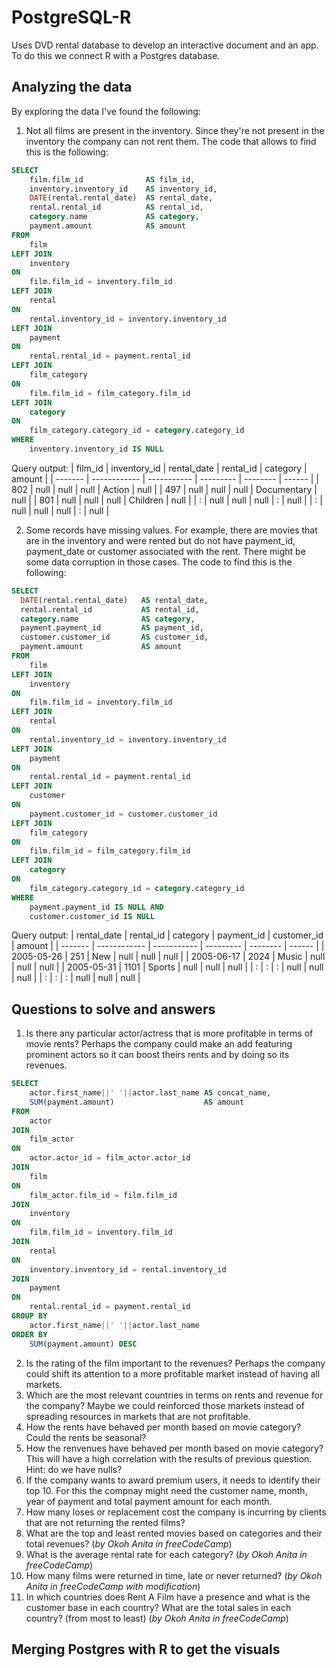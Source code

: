 # PostgreSQL-R
Uses DVD rental database to develop an interactive document and an app. To do this we connect R with a Postgres database.
## Analyzing the data
By exploring the data I've found the following:
1. Not all films are present in the inventory. Since they're not present in the inventory the company can not rent them. The code that allows to find this is the following:
```sql
SELECT
	film.film_id              AS film_id,
	inventory.inventory_id    AS inventory_id,
	DATE(rental.rental_date)  AS rental_date,
	rental.rental_id          AS rental_id,
	category.name             AS category,
	payment.amount            AS amount
FROM 
	film
LEFT JOIN
	inventory
ON
	film.film_id = inventory.film_id
LEFT JOIN
	rental
ON
	rental.inventory_id = inventory.inventory_id
LEFT JOIN
	payment
ON
	rental.rental_id = payment.rental_id
LEFT JOIN
	film_category
ON
	film.film_id = film_category.film_id
LEFT JOIN
	category
ON
	film_category.category_id = category.category_id
WHERE 
	inventory.inventory_id IS NULL
```
Query output:
| film_id | inventory_id | rental_date | rental_id | category | amount |
| ------- | ------------ | ----------- | --------- | -------- | ------ |
| 802 | null | null | null | Action | null |
| 497 | null | null | null | Documentary | null |
| 801 | null | null | null | Children | null |
| : | null | null | null | : | null |
| : | null | null | null | : | null |

2. Some records have missing values. For example, there are movies that are in the inventory and were rented but do not have payment_id, payment_date or customer associated with the rent. There might be some data corruption in those cases. The code to find this is the following:
```sql
SELECT 
  DATE(rental.rental_date)   AS rental_date,
  rental.rental_id           AS rental_id,
  category.name              AS category,
  payment.payment_id         AS payment_id,
  customer.customer_id       AS customer_id,
  payment.amount             AS amount
FROM 
	film
LEFT JOIN
	inventory
ON
	film.film_id = inventory.film_id
LEFT JOIN
	rental
ON
	rental.inventory_id = inventory.inventory_id
LEFT JOIN
	payment
ON
	rental.rental_id = payment.rental_id
LEFT JOIN
	customer
ON
	payment.customer_id = customer.customer_id
LEFT JOIN
	film_category
ON
	film.film_id = film_category.film_id
LEFT JOIN
	category
ON
	film_category.category_id = category.category_id
WHERE
	payment.payment_id IS NULL AND
	customer.customer_id IS NULL
```
Query output:
| rental_date | rental_id | category | payment_id | customer_id | amount |
| ------- | ------------ | ----------- | --------- | -------- | ------ |
| 2005-05-26 | 251 | New | null | null | null |
| 2005-06-17 | 2024 | Music | null | null | null |
| 2005-05-31 | 1101 | Sports | null | null | null |
| : | : | : | null | null | null |
| : | : | : | null | null | null |

## Questions to solve and answers
1. Is there any particular actor/actress that is more profitable in terms of movie rents? Perhaps the company could make an add featuring prominent actors so it can boost theirs rents and by doing so its revenues.
```sql
SELECT
	actor.first_name||' '||actor.last_name AS concat_name,
	SUM(payment.amount)                    AS amount
FROM
	actor
JOIN
	film_actor
ON
	actor.actor_id = film_actor.actor_id
JOIN
	film
ON
	film_actor.film_id = film.film_id
JOIN
	inventory
ON
	film.film_id = inventory.film_id
JOIN
	rental
ON
	inventory.inventory_id = rental.inventory_id
JOIN
	payment
ON
	rental.rental_id = payment.rental_id
GROUP BY
	actor.first_name||' '||actor.last_name
ORDER BY
	SUM(payment.amount) DESC
```
2. Is the rating of the film important to the revenues? Perhaps the company could shift its attention to a more profitable market instead of having all markets.
3. Which are the most relevant countries in terms on rents and revenue for the company? Maybe we could reinforced those markets instead of spreading resources in markets that are not profitable.
4. How the rents have behaved per month based on movie category? Could the rents be seasonal?
5. How the renvenues have behaved per month based on movie category? This will have a high correlation with the results of previous question. Hint: do we have nulls?
6. If the company wants to award premium users, it needs to identify their top 10. For this the compnay might need the customer name, month, year of payment and total payment amount for each month.
7. How many loses or replacement cost the company is incurring by clients that are not returning the rented films?
8. What are the top and least rented movies based on categories and their total revenues? (*by Okoh Anita in freeCodeCamp*)
9. What is the average rental rate for each category? (*by Okoh Anita in freeCodeCamp*)
10. How many films were returned in time, late or never returned? (*by Okoh Anita in freeCodeCamp with modification*)
11. In which countries does Rent A Film have a presence and what is the customer base in each country? What are the total sales in each country? (from most to least) (*by Okoh Anita in freeCodeCamp*)

## Merging Postgres with R to get the visuals
